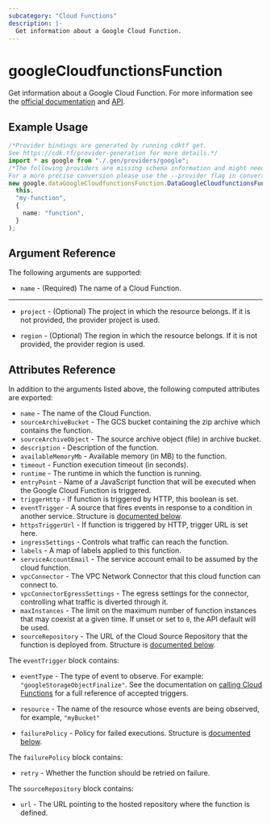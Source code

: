 ```yaml
---
subcategory: "Cloud Functions"
description: |-
  Get information about a Google Cloud Function.
---
```


# googleCloudfunctionsFunction

Get information about a Google Cloud Function. For more information see
the [official documentation](https://cloud.google.com/functions/docs/)
and [API](https://cloud.google.com/functions/docs/apis).

## Example Usage

```typescript
/*Provider bindings are generated by running cdktf get.
See https://cdk.tf/provider-generation for more details.*/
import * as google from "./.gen/providers/google";
/*The following providers are missing schema information and might need manual adjustments to synthesize correctly: google.
For a more precise conversion please use the --provider flag in convert.*/
new google.dataGoogleCloudfunctionsFunction.DataGoogleCloudfunctionsFunction(
  this,
  "my-function",
  {
    name: "function",
  }
);

```

## Argument Reference

The following arguments are supported:

* `name` - (Required) The name of a Cloud Function.

***

*   `project` - (Optional) The project in which the resource belongs. If it
    is not provided, the provider project is used.

*   `region` - (Optional) The region in which the resource belongs. If it
    is not provided, the provider region is used.

## Attributes Reference

In addition to the arguments listed above, the following computed attributes are
exported:

* `name` - The name of the Cloud Function.
* `sourceArchiveBucket` - The GCS bucket containing the zip archive which contains the function.
* `sourceArchiveObject` - The source archive object (file) in archive bucket.
* `description` - Description of the function.
* `availableMemoryMb` - Available memory (in MB) to the function.
* `timeout` - Function execution timeout (in seconds).
* `runtime` - The runtime in which the function is running.
* `entryPoint` - Name of a JavaScript function that will be executed when the Google Cloud Function is triggered.
* `triggerHttp` - If function is triggered by HTTP, this boolean is set.
* `eventTrigger` - A source that fires events in response to a condition in another service. Structure is [documented below](#nested_event_trigger).
* `httpsTriggerUrl` - If function is triggered by HTTP, trigger URL is set here.
* `ingressSettings` - Controls what traffic can reach the function.
* `labels` - A map of labels applied to this function.
* `serviceAccountEmail` - The service account email to be assumed by the cloud function.
* `vpcConnector` - The VPC Network Connector that this cloud function can connect to.
* `vpcConnectorEgressSettings` - The egress settings for the connector, controlling what traffic is diverted through it.
* `maxInstances` - The limit on the maximum number of function instances that may coexist at a given time. If unset or set to `0`, the API default will be used.
* `sourceRepository` - The URL of the Cloud Source Repository that the function is deployed from. Structure is [documented below](#nested_source_repository).

<a name="nested_event_trigger"></a>The `eventTrigger` block contains:

*   `eventType` - The type of event to observe. For example: `"googleStorageObjectFinalize"`.
    See the documentation on [calling Cloud Functions](https://cloud.google.com/functions/docs/calling/)
    for a full reference of accepted triggers.

*   `resource` - The name of the resource whose events are being observed, for example, `"myBucket"`

*   `failurePolicy` - Policy for failed executions. Structure is [documented below](#nested_failure_policy).

<a name="nested_failure_policy"></a>The `failurePolicy` block contains:

* `retry` - Whether the function should be retried on failure.

<a name="nested_source_repository"></a>The `sourceRepository` block contains:

* `url` - The URL pointing to the hosted repository where the function is defined.
